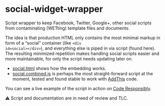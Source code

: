# social-widget-wrapper

Script wrapper to keep Facebook, Twitter, Google+, other social scripts from contaminating (WETting) template files and documents.

The idea is that production HTML only contains the most minimal markup in form of a “social” container (like <code>&lt;div id=social&gt;&lt;/div&gt;</code>), and everything else is piped in via script (found here). The resulting minimized repetition makes handling social scripts easier and more maintainable, for only the script needs updating later on.

* <a href="https://github.com/j9t/social-widget-wrapper/blob/master/social.html">social.html</a> shows how the embedding works.
* <a href="https://github.com/j9t/social-widget-wrapper/blob/master/social.combined.js">social.combined.js</a> is perhaps the most straight-forward script at the moment, tested and found stable to work with <a href="http://www.addthis.com/">AddThis</a> code.

You can see a live example of the script in action on <a href="http://coderesponsibly.org/">Code Responsibly</a>.

⚠ Script and documentation are in need of review and TLC.